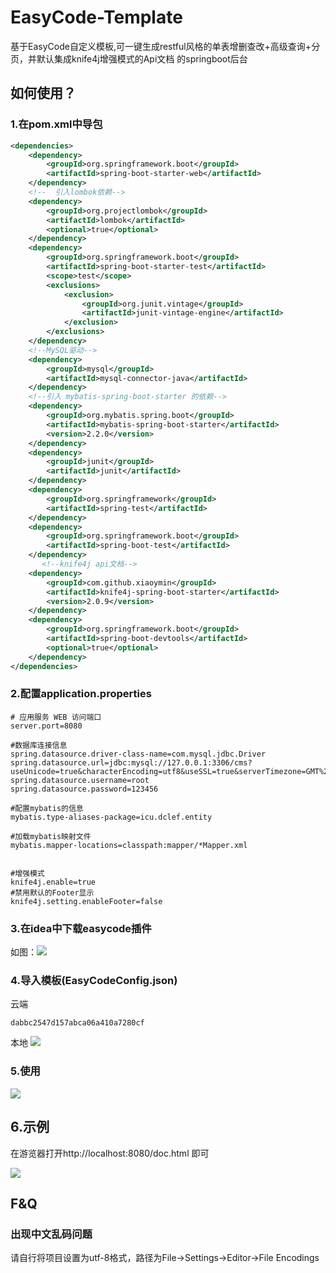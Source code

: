 # EasyCode-Template

基于EasyCode自定义模板,可一键生成restful风格的单表增删查改+高级查询+分页，并默认集成knife4j增强模式的Api文档
的springboot后台
## 如何使用？

### 1.在pom.xml中导包

```xml
<dependencies>
    <dependency>
        <groupId>org.springframework.boot</groupId>
        <artifactId>spring-boot-starter-web</artifactId>
    </dependency>
    <!--  引入lombok依赖-->
    <dependency>
        <groupId>org.projectlombok</groupId>
        <artifactId>lombok</artifactId>
        <optional>true</optional>
    </dependency>
    <dependency>
        <groupId>org.springframework.boot</groupId>
        <artifactId>spring-boot-starter-test</artifactId>
        <scope>test</scope>
        <exclusions>
            <exclusion>
                <groupId>org.junit.vintage</groupId>
                <artifactId>junit-vintage-engine</artifactId>
            </exclusion>
        </exclusions>
    </dependency>
    <!--MySQL驱动-->
    <dependency>
        <groupId>mysql</groupId>
        <artifactId>mysql-connector-java</artifactId>
    </dependency>
    <!--引入 mybatis-spring-boot-starter 的依赖-->
    <dependency>
        <groupId>org.mybatis.spring.boot</groupId>
        <artifactId>mybatis-spring-boot-starter</artifactId>
        <version>2.2.0</version>
    </dependency>
    <dependency>
        <groupId>junit</groupId>
        <artifactId>junit</artifactId>
    </dependency>
    <dependency>
        <groupId>org.springframework</groupId>
        <artifactId>spring-test</artifactId>
    </dependency>
    <dependency>
        <groupId>org.springframework.boot</groupId>
        <artifactId>spring-boot-test</artifactId>
    </dependency>
       <!--knife4j api文档-->
    <dependency>
        <groupId>com.github.xiaoymin</groupId>
        <artifactId>knife4j-spring-boot-starter</artifactId>
        <version>2.0.9</version>
    </dependency>
    <dependency>
        <groupId>org.springframework.boot</groupId>
        <artifactId>spring-boot-devtools</artifactId>
        <optional>true</optional>
    </dependency>
</dependencies>

```

### 2.配置application.properties

```properties
# 应用服务 WEB 访问端口
server.port=8080

#数据库连接信息
spring.datasource.driver-class-name=com.mysql.jdbc.Driver
spring.datasource.url=jdbc:mysql://127.0.0.1:3306/cms?useUnicode=true&characterEncoding=utf8&useSSL=true&serverTimezone=GMT%2B8
spring.datasource.username=root
spring.datasource.password=123456

#配置mybatis的信息
mybatis.type-aliases-package=icu.dclef.entity

#加载mybatis映射文件
mybatis.mapper-locations=classpath:mapper/*Mapper.xml


#增强模式
knife4j.enable=true
#禁用默认的Footer显示
knife4j.setting.enableFooter=false
```



### 3.在idea中下载easycode插件

如图：![](https://cdn.jsdelivr.net/gh/Dclef/CDN/img/2022-01-12-easycode-01-.png)

### 4.导入模板(EasyCodeConfig.json)

云端
```text
dabbc2547d157abca06a410a7280cf
```
本地
![](https://cdn.jsdelivr.net/gh/Dclef/CDN/img/2022-01-12_easycode-02.png)

### 5.使用

![](https://cdn.jsdelivr.net/gh/Dclef/CDN/img/2022-01-12-easycode-03.png)

## 6.示例

在游览器打开http://localhost:8080/doc.html 即可

![](https://cdn.jsdelivr.net/gh/Dclef/CDN/img/2022-01-12-easycode-04.png)

## F&Q

### 出现中文乱码问题

请自行将项目设置为utf-8格式，路径为File->Settings->Editor->File Encodings

